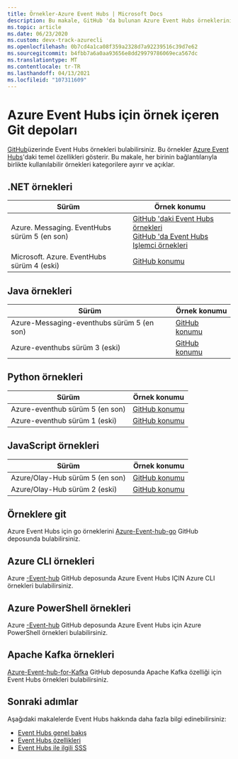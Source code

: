 ```yaml
---
title: Örnekler-Azure Event Hubs | Microsoft Docs
description: Bu makale, GitHub 'da bulunan Azure Event Hubs örneklerinin bir listesini sağlar.
ms.topic: article
ms.date: 06/23/2020
ms.custom: devx-track-azurecli
ms.openlocfilehash: 0b7cd4a1ca08f359a2328d7a92239516c39d7e62
ms.sourcegitcommit: b4fbb7a6a0aa93656e8dd29979786069eca567dc
ms.translationtype: MT
ms.contentlocale: tr-TR
ms.lasthandoff: 04/13/2021
ms.locfileid: "107311609"
---
```

# <a name="git-repositories-with-samples-for-azure-event-hubs"></a>Azure Event Hubs için örnek içeren Git depoları 
[GitHub](https://github.com/Azure/azure-event-hubs/tree/master/samples)üzerinde Event Hubs örnekleri bulabilirsiniz. Bu örnekler [Azure Event Hubs](./index.yml)'daki temel özellikleri gösterir. Bu makale, her birinin bağlantılarıyla birlikte kullanılabilir örnekleri kategorilere ayırır ve açıklar.

## <a name="net-samples"></a>.NET örnekleri

| Sürüm | Örnek konumu |
| ------- | ---------------- | 
| Azure. Messaging. EventHubs sürüm 5 (en son) | [GitHub 'daki Event Hubs örnekleri](https://github.com/Azure/azure-sdk-for-net/tree/master/sdk/eventhub/Azure.Messaging.EventHubs/samples)<br/>[GitHub 'da Event Hubs Işlemci örnekleri](https://github.com/Azure/azure-sdk-for-net/tree/master/sdk/eventhub/Azure.Messaging.EventHubs.Processor/samples) | 
| Microsoft. Azure. EventHubs sürüm 4 (eski) | [GitHub konumu](https://github.com/Azure/azure-event-hubs/tree/master/samples/DotNet/) |

## <a name="java-samples"></a>Java örnekleri

| Sürüm | Örnek konumu |
| ------- | ---------------- | 
| Azure-Messaging-eventhubs sürüm 5 (en son) | [GitHub konumu](https://github.com/Azure/azure-sdk-for-java/tree/master/sdk/eventhubs/azure-messaging-eventhubs/src/samples/java/com/azure/messaging/eventhubs) | 
| Azure-eventhubs sürüm 3 (eski) | [GitHub konumu](https://github.com/Azure/azure-event-hubs/tree/master/samples/Java/) |

## <a name="python-samples"></a>Python örnekleri

| Sürüm | Örnek konumu |
| ------- | ---------------- | 
| Azure-eventhub sürüm 5 (en son) | [GitHub konumu](https://github.com/Azure/azure-sdk-for-python/tree/master/sdk/eventhub/azure-eventhub/samples) | 
| Azure-eventhub sürüm 1 (eski) | [GitHub konumu](https://github.com/Azure/azure-sdk-for-python/tree/release/eventhub-v1/sdk/eventhub/azure-eventhubs/examples) |

## <a name="javascript-samples"></a>JavaScript örnekleri

| Sürüm | Örnek konumu |
| ------- | ---------------- | 
| Azure/Olay-Hub sürüm 5 (en son) | [GitHub konumu](https://github.com/Azure/azure-sdk-for-js/tree/master/sdk/eventhub/event-hubs/samples) | 
| Azure/Olay-Hub sürüm 2 (eski) | [GitHub konumu](https://github.com/Azure/azure-sdk-for-js/tree/%40azure/event-hubs_2.1.0/sdk/eventhub/event-hubs/samples) |


## <a name="go-samples"></a>Örneklere git
Azure Event Hubs için go örneklerini [Azure-Event-hub-go](https://github.com/Azure/azure-event-hubs-go/tree/master/_examples) GitHub deposunda bulabilirsiniz.

## <a name="azure-cli-samples"></a>Azure CLI örnekleri
Azure [-Event-hub](https://github.com/Azure/azure-event-hubs/tree/master/samples/Management/CLI) GitHub deposunda Azure Event Hubs IÇIN Azure CLI örnekleri bulabilirsiniz.

## <a name="azure-powershell-samples"></a>Azure PowerShell örnekleri
Azure [-Event-hub](https://github.com/Azure/azure-event-hubs/tree/master/samples/Management/PowerShell) GitHub deposunda Azure Event Hubs için Azure PowerShell örnekleri bulabilirsiniz.
 
## <a name="apache-kafka-samples"></a>Apache Kafka örnekleri
[Azure-Event-hub-for-Kafka](https://github.com/Azure/azure-event-hubs-for-kafka) GitHub deposunda Apache Kafka özelliği için Event Hubs örnekleri bulabilirsiniz.

## <a name="next-steps"></a>Sonraki adımlar
Aşağıdaki makalelerde Event Hubs hakkında daha fazla bilgi edinebilirsiniz:

- [Event Hubs genel bakış](./event-hubs-about.md)
- [Event Hubs özellikleri](event-hubs-features.md)
- [Event Hubs ile ilgili SSS](event-hubs-faq.yml)
